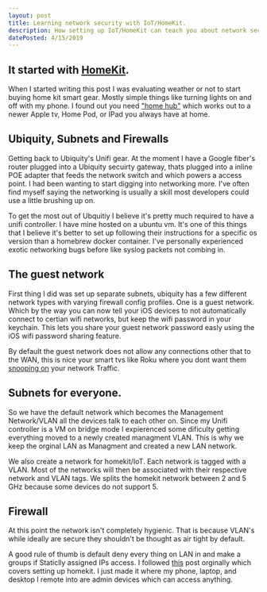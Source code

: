```yaml
---
layout: post
title: Learning network security with IoT/HomeKit.
description: How setting up IoT/HomeKit can teach you about network security.
datePosted: 4/15/2019
---
```


It started with [HomeKit](https://www.apple.com/ios/home/).
---
When I started writing this post I was evaluating weather or not to start buying home kit smart gear. Mostly simple things like turning lights on and off with my phone. I found out you need ["home hub"](https://support.apple.com/en-us/HT207057) which works out to a newer Apple tv, Home Pod, or IPad you always have at home. 


Ubiquity, Subnets and Firewalls
---

Getting back to Ubiquity's Unifi gear. At the moment I have a Google fiber's router plugged into a Ubiquity secuirty gateway,  thats plugged into a inline POE adapter that feeds the network switch and which powers a access point. I had been wanting to start digging into networking more. I've often find myself saying the networking is usually a skill most developers could use a little brushing up on. 

To get the most out of Ubquitiy I believe it's pretty much required to have a unifi controller. I have mine hosted on a ubuntu vm. It's one of this things that I believe it's better to set up following their instructions for a specific os version than a homebrew docker container. I've personally experienced exotic networking bugs before like syslog packets not combing in. 

The guest network
---

First thing I did was set up separate subnets, ubiquity has a few different network types with varying firewall config profiles. One is a guest network. Which by the way you can now tell your iOS devices to not automatically connect to certian wifi networks, but keep the wifi password in your keychain. This lets you share your guest network password easly using the iOS wifi password sharing feature.

By default the guest network does not allow any connections other that to the WAN, this is nice your smart tvs like Roku where you dont want them [snooping on](https://www.reddit.com/r/YouShouldKnow/comments/97an7p/ysk_roku_hardware_is_collecting_and_sharing/?depth=1) your network Traffic.

Subnets for everyone.
---

So we have the default network which becomes the Management Network/VLAN all the devices talk to each other on. Since my Unifi controller is a VM on bridge mode I expierenced some dificulty getting everything moved to a newly created managment VLAN. This is why we keep the orginal LAN as Managment and created a new LAN network.

We also create a network for homekit/IoT. Each network is tagged with a VLAN. Most of the networks will then be associated with their respective network and VLAN tags. We splits the homekit network between 2 and 5 GHz because some devices do not support 5.


Firewall
---

At this point the network isn't completely hygienic. That is because VLAN's while ideally are secure they shouldn't be thought as air tight by default.

A good rule of thumb is default deny every thing on LAN in and make a groups if Staticlly assigned IPs access. I followed [this](https://community.ubnt.com/t5/UniFi-Routing-Switching/HomeKit-on-Isolated-VLAN/m-p/2263456/highlight/true#M79654) post orginally which covers setting up homekit. I just made it where my phone, laptop, and desktop I remote into are admin devices which can access anything. 
